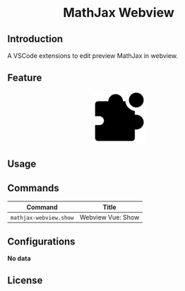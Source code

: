 <br>

<h1 align="center">MathJax Webview</h1>

## Introduction

A VSCode extensions to edit preview MathJax in webview.

## Feature

<p align="center">
<img src="https://github.com/howcasperwhat/mathjax-webview/blob/main/assets/logo.png?raw=true" alt="feature" width="120"/>
</p>

## Usage

## Commands

<!-- commands -->

| Command                | Title             |
| ---------------------- | ----------------- |
| `mathjax-webview.show` | Webview Vue: Show |

<!-- commands -->

## Configurations

<!-- configs -->

**No data**

<!-- configs -->

## License

